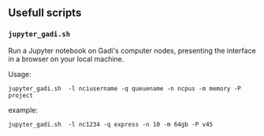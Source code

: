 ## Usefull scripts


 ### `jupyter_gadi.sh`
 Run a Jupyter notebook on Gadi's computer nodes, presenting the interface in a
 browser on your local machine.

 Usage:

 ```
 jupyter_gadi.sh  -l nciusername -q queuename -n ncpus -m memory -P project
 ```

 example:
 ```
 jupyter_gadi.sh  -l nc1234 -q express -n 10 -m 64gb -P v45
 ```